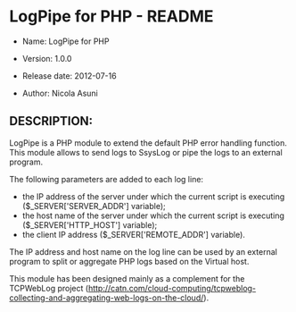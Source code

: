 LogPipe for PHP - README
========================

+ Name: LogPipe for PHP

+ Version: 1.0.0

+ Release date: 2012-07-16

+ Author: Nicola Asuni

DESCRIPTION:
------------

LogPipe is a PHP module to extend the default PHP error handling function.
This module allows to send logs to SsysLog or pipe the logs to an external program.

The following parameters are added to each log line:
+ the IP address of the server under which the current script is executing ($_SERVER['SERVER_ADDR'] variable);
+ the host name of the server under which the current script is executing ($_SERVER['HTTP_HOST'] variable);
+ the client IP address ($_SERVER['REMOTE_ADDR'] variable).

The IP address and host name on the log line can be used by an external program to split or aggregate PHP logs based on the Virtual host.

This module has been designed mainly as a complement for the TCPWebLog project (http://catn.com/cloud-computing/tcpweblog-collecting-and-aggregating-web-logs-on-the-cloud/).
